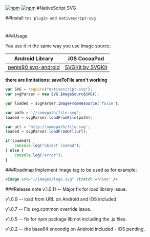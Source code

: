 [![npm](https://img.shields.io/npm/v/nativescript-svg.svg)](https://www.npmjs.com/package/nativescript-svg)
[![npm](https://img.shields.io/npm/dt/nativescript-svg.svg?label=npm%20downloads)](https://www.npmjs.com/package/nativescript-svg)
#NativeScript SVG

##Install
`tns plugin add nativescript-svg`

#

###Usage

You use it in the same way you use Image source.

Android Library | iOS CocoaPod
--------------- | ------------
[pents90 svg-android](https://github.com/pents90/svg-android) | [SVGKit by SVGKit](https://github.com/SVGKit/SVGKit)

**there are limitations: saveToFile aren't working**


```js
var SVG = require("nativescript-svg");
var svgParser = new SVG.ImageSourceSVG();

var loaded = svgParser.imageFromResource('foxie');

var path = '//somepath/file.svg';
loaded = svgParser.loadFromFile(path);

var url = 'http://somepath/file.svg';
loaded = svgParser.loadFromUrl(url);

if(loaded){
    console.log("object loaded");
} else {
    console.log("error");
}
```

###Roadmap
Implement image tag to be used as for example:
```xml
<Image src="~/images/logo.svg" stretch ="none" />
```


###Release note
v.1.0.11 -- Major fix for load library issue.

v1.0.9 -- load from URL on Android and IOS included.

v1.0.7 -- Fix svg.common override issue.

v1.0.5 -- fix for npm package lib not including the .js files.

v1.0.2 -- the base64 encondig on Android included - IOS pending.

